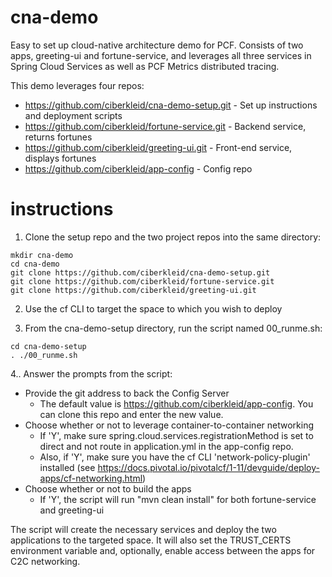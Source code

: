 # cna-demo
Easy to set up cloud-native architecture demo for PCF. Consists of two apps, greeting-ui and fortune-service, and leverages all three services in Spring Cloud Services as well as PCF Metrics distributed tracing.

This demo leverages four repos:
* https://github.com/ciberkleid/cna-demo-setup.git - Set up instructions and deployment scripts
* https://github.com/ciberkleid/fortune-service.git - Backend service, returns fortunes
* https://github.com/ciberkleid/greeting-ui.git - Front-end service, displays fortunes
* https://github.com/ciberkleid/app-config - Config repo

# instructions

1. Clone the setup repo and the two project repos into the same directory:
```
mkdir cna-demo
cd cna-demo
git clone https://github.com/ciberkleid/cna-demo-setup.git
git clone https://github.com/ciberkleid/fortune-service.git
git clone https://github.com/ciberkleid/greeting-ui.git
```

2. Use the cf CLI to target the space to which you wish to deploy

3. From the cna-demo-setup directory, run the script named 00_runme.sh:
```
cd cna-demo-setup
. ./00_runme.sh
```

4.. Answer the prompts from the script:

* Provide the git address to back the Config Server
    * The default value is https://github.com/ciberkleid/app-config. You can clone this repo and enter the new value.
* Choose whether or not to leverage container-to-container networking
    * If 'Y', make sure spring.cloud.services.registrationMethod is set to direct and not route in application.yml in the app-config repo. 
    * Also, if 'Y', make sure you have the cf CLI 'network-policy-plugin' installed (see https://docs.pivotal.io/pivotalcf/1-11/devguide/deploy-apps/cf-networking.html)
* Choose whether or not to build the apps
    * If 'Y', the script will run "mvn clean install" for both fortune-service and greeting-ui

The script will create the necessary services and deploy the two applications to the targeted space. It will also set the TRUST_CERTS environment variable and, optionally, enable access between the apps for C2C networking.
